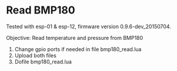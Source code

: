 # Read BMP180

Tested with esp-01 & esp-12, firmware version 0.9.6-dev_20150704.

Objective: Read temperature and pressure from BMP180

1. Change gpio ports if needed in file bmp180_read.lua
2. Upload both files
3. Dofile bmp180_read.lua